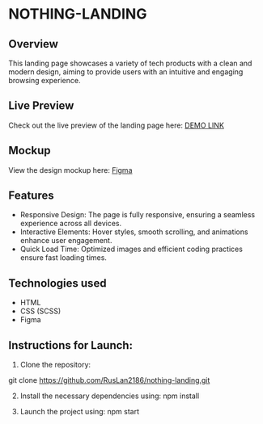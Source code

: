 # NOTHING-LANDING

## Overview
This landing page showcases a variety of tech products with a clean and modern design, aiming to provide users with an intuitive and engaging browsing experience.

## Live Preview

Check out the live preview of the landing page here:
 [DEMO LINK](https://ruslan2186.github.io/layout_landing-page/#/)  


## Mockup
View the design mockup here: [Figma](<https://www.figma.com/design/DtkQmQ797hk0nI4KfMi2Uq/BOSE-New-Version?node-id=6802-139>)

## Features

- Responsive Design: The page is fully responsive, ensuring a seamless experience across all devices.
- Interactive Elements: Hover styles, smooth scrolling, and animations enhance user engagement.
- Quick Load Time: Optimized images and efficient coding practices ensure fast loading times.

## Technologies used

* HTML
* CSS (SCSS)
* Figma

## Instructions for Launch:
1. Clone the repository:

git clone https://github.com/RusLan2186/nothing-landing.git

2. Install the necessary dependencies using:
npm install

3. Launch the project using:
npm start


